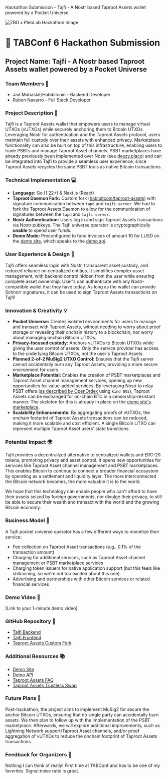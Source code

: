 Hackathon Submission - Tajfi - A Nostr based Taproot Assets wallet powered by a Pocket Universe
<!-- All software-based projects submitted must be open source and freely available for public use -->

![ZBD x PlebLab Hackathon Image](https://pbs.twimg.com/media/GW2IHa2WYAE71ca?format=jpg&name=large)

# 🚀 TABConf 6 Hackathon Submission

## Project Name: Tajfi - A Nostr based Taproot Assets wallet powered by a Pocket Universe

### Team Members 👥

- Jad Mubaslat/Habibitcoin - Backend Developer
- Ruben Navarro - Full Stack Developer

### Project Description 📝

Tajfi is a Taproot Assets wallet that empowers users to manage virtual UTXOs (vUTXOs) while securely anchoring them to Bitcoin UTXOs. Leveraging Nostr for authentication and the Taproot Assets protocol, users maintain full custody over their assets with enhanced privacy. Marketplace functionality can also be built on top of this infrastructure, enabling users to trade PSBTs and manage Taproot Asset channels. PSBT marketplaces have already previously been implemented over Nostr (see [deezy.place](https://deezy.place)) and can be integrated into Tajfi to provide a seamless user experience, since Taproot Assets recycles the same PSBT tools as native Bitcoin transactions.

### Technical Implementation 💻

-   **Language:** Go (1.22+) & Next.js (React)
-   **Taproot Daemon Fork:** Custom fork ([habibitcoin/taproot-assets](https://github.com/habibitcoin/taproot-assets/tree/tajfi-fork)) with signature communication between `tapd` and `tajfi-server`. We had to fork the Taproot Assets Daemon to allow for the communication of signatures between the `tapd` and `tajfi-server`.
-   **Nostr Authentication:** Users log in and sign Taproot Assets transactions via Nostr pubkeys. The Tajfi universe operator is cryptographically **unable** to spend user funds.
-   **Demo Mode:** Preconfigured to fund invoices of amount 10 for LUSD on the [demo site](https://demo.tajfi.com), which speaks to the [demo api](https://api.tajfi.com).


### User Experience & Design 🎨

Tajfi offers seamless login with Nostr, transparent asset custody, and reduced reliance on centralized entities. It simplifies complex asset management, with backend control hidden from the user while ensuring complete asset ownership. User's can authenticate with any Nostr-compatible wallet that they have today. As long as the wallet can provide Schnorr signatures, it can be used to sign Taproot Assets transactions on Tajfi!


### Innovation & Creativity 💡

-   **Pocket Universe:** Creates isolated environments for users to manage and transact with Taproot Assets, without needing to worry about proof storage or revealing their onchain history to a blockchain, nor worry about managing onchain Bitcoin UTXOs.
-   **Privacy-focused custody:** Anchors vUTXOs to Bitcoin UTXOs while giving the user control of assets. Only the service provider has access to the underlying Bitcoin UTXOs, not the user's Taproot Assets.
-   **Planned 2-of-2 MuSig2 UTXO Control:** Ensures that the Tajfi server cannot accidentally burn any Taproot Assets, providing a more secure environment for users.
-   **Marketplace Potential:** Enables the creation of PSBT marketplaces and Taproot Asset channel management services, opening up new opportunities for value-added services. By leveraging Nostr to relay PSBT offers ([as described by OpenOrdex](https://github.com/orenyomtov/openordex/blob/44581ec727c439c15178413b1d46c8f6176f253a/NIP.md?plain=1#L2) using `kind 802`), Taproot Assets can be exchanged for on-chain BTC in a censorship-resistant manner. The skeleton for this is already in place on the [demo site's marketplace](https://demo.tajfi.com/marketplace).
-  **Scalability Enhancements:** By aggregating proofs of vUTXOs, the onchain footprint of Taproot Assets transactions can be reduced, making it more scalable and cost efficient. A single Bitcoin UTXO can represent multiple Taproot Asset users' state transitions.


### Potential Impact 🌍

Tajfi provides a decentralized alternative to centralized wallets and ERC-20 tokens, promoting privacy and asset control. It opens new opportunities for services like Taproot Asset channel management and PSBT marketplaces. This enables Bitcoin to continue to connect a broader financial ecosystem by operating as a settlement and liquidity layer. The more interconnected the Bitcoin network becomes, the more valuable it is to the world.

We hope that this technology can enable people who can't afford to have their assets seized by foreign governments, nor divulge their privacy, to still be able to secure their wealth and transact with the world and the growing Bitcoin economy.


### Business Model 💼

A Tajfi pocket universe operator has a few different ways to monetize their service:
- Fee collection on Taproot Asset transactions (e.g., 0.1% of the transaction amount)
- Charging for additional services, such as Taproot Asset channel management or PSBT marketplace services
- Charging token issuers for native application support (but this feels like shitcoining, so we're not too excited about this one)
- Advertising and partnerships with other Bitcoin services or related financial services


### Demo Video 🎥

[Link to your 1-minute demo video]


### GitHub Repository 📂

-   [Tajfi Backend](https://github.com/habibitcoin/taproot-assets/tree/tajfi-fork)
-   [Tajfi Frontend](https://github.com/topether21/tajfi-web)
-   [Taproot Assets Custom Fork](https://github.com/habibitcoin/taproot-assets/tree/tajfi-fork)

### Additional Resources 📚

-   [Demo Site](https://demo.tajfi.com)
-   [Demo API](https://api.tajfi.com)
-   [Taproot Assets FAQ](https://docs.lightning.engineering/the-lightning-network/taproot-assets/faq)
-   [Taproot Assets Trustless Swap](https://docs.lightning.engineering/the-lightning-network/taproot-assets/trustless-swap)


### Future Plans 🔮

Post-hackathon, the project aims to implement MuSig2 for secure the anchor Bitcoin UTXOs, ensuring that no single party can accidentally burn assets. We then plan to follow up with the implementation of the PSBT marketplace. Afterwards, we will explore additional improvements, such as Lightning Network support/Taproot Asset channels, and/or proof aggregation of vUTXOs to reduce the onchain footprint of Taproot Assets transactions.

### Feedback for Organizers 📣

Nothing I can think of really! First time at TABConf and has to be one of my favorites. Signal:noise ratio is great.
